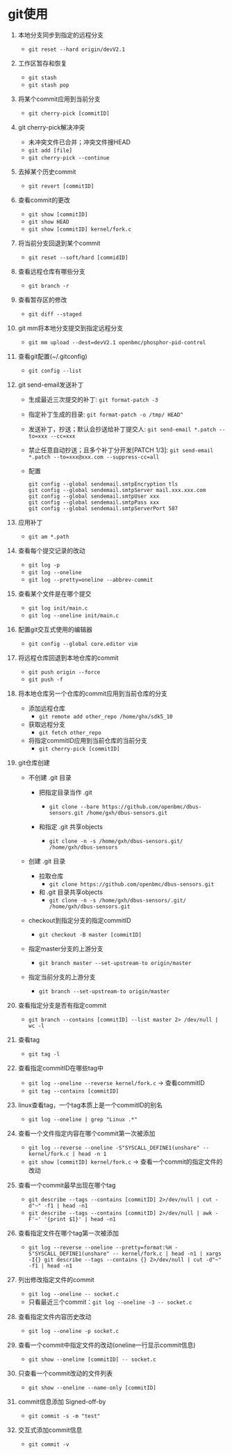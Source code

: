 # git使用

1. 本地分支同步到指定的远程分支

   - `git reset --hard origin/devV2.1`

2. 工作区暂存和恢复

   - `git stash `
   - `git stash pop`

3. 将某个commit应用到当前分支

   - `git cherry-pick [commitID]`
   
4. git cherry-pick解决冲突

   - 未冲突文件已合并；冲突文件搜HEAD
   - `git add [file]`
   - `git cherry-pick --continue`

5. 去掉某个历史commit

   - `git revert [commitID]`

6. 查看commit的更改

   - `git show [commitID]`
   - `git show HEAD`
   - `git show [commitID] kernel/fork.c`

7. 将当前分支回退到某个commit

   - `git reset --soft/hard [commidID]`

8. 查看远程仓库有哪些分支

   - `git branch -r`

9. 查看暂存区的修改

   - `git diff --staged`

10. git mm将本地分支提交到指定远程分支

    - `git mm upload --dest=devV2.1 openbmc/phosphor-pid-control`

11. 查看git配置(~/.gitconfig)

    - `git config --list`

12. git send-email发送补丁

    - 生成最近三次提交的补丁: `git format-patch -3`

    - 指定补丁生成的目录: `git format-patch -o /tmp/ HEAD^`

    - 发送补丁，抄送；默认会抄送给补丁提交人: `git send-email *.patch --to=xxx --cc=xxx`

    - 禁止任意自动抄送；且多个补丁分开发[PATCH 1/3]: `git send-email *.patch --to=xxx@xxx.com --suppress-cc=all`

    - 配置
    
      ```shell
      git config --global sendemail.smtpEncryption tls
      git config --global sendemail.smtpServer mail.xxx.xxx.com
      git config --global sendemail.smtpUser xxx
      git config --global sendemail.smtpPass xxx
      git config --global sendemail.smtpServerPort 587
      ```
    
13. 应用补丁

    - `git am *.path`

14. 查看每个提交记录的改动

    - `git log -p`
    - `git log --oneline`
    - `git log --pretty=oneline --abbrev-commit`
    
15. 查看某个文件是在哪个提交

    - `git log init/main.c`
    - `git log --oneline init/main.c`
    
16. 配置git交互式使用的编辑器

    - `git config --global core.editor vim`
    
17. 将远程仓库回退到本地仓库的commit

    - `git push origin --force`
    - `git push -f`
    
18. 将本地仓库另一个仓库的commit应用到当前仓库的分支

    - 添加远程仓库
      - `git remote add other_repo /home/ghx/sdk5_10`
    - 获取远程分支
      - `git fetch other_repo`
    - 将指定commitID应用到当前仓库的当前分支
      - `git cherry-pick [commitID]`
    
19. git仓库创建

    - 不创建 .git 目录

      - 把指定目录当作 .git
        - `git clone --bare https://github.com/openbmc/dbus-sensors.git /home/gxh/dbus-sensors.git`

      - 和指定 .git 共享objects
        - `git clone -n -s /home/gxh/dbus-sensors.git/ /home/gxh/dbus-sensors`

    - 创建 .git 目录

      - 拉取仓库
        - `git clone https://github.com/openbmc/dbus-sensors.git`
      - 和 .git 目录共享objects
        - `git clone -n -s /home/gxh/dbus-sensors/.git/ /home/gxh/dbus-sensors.git`

    - checkout到指定分支的指定commitID

      - `git checkout -B master [commitID]`

    - 指定master分支的上游分支

      - `git branch master --set-upstream-to origin/master`

    - 指定当前分支的上游分支

      - `git branch --set-upstream-to origin/master`
    
20. 查看指定分支是否有指定commit

    - `git branch --contains [commitID] --list master 2> /dev/null | wc -l`
    
21. 查看tag
    - `git tag -l`
    
22. 查看指定commitID在哪些tag中
    - `git log --oneline --reverse kernel/fork.c` -> 查看commitID
    - `git tag --contains [commitID]`
    
23. linux查看tag，一个tag本质上是一个commitID的别名
    - `git log --oneline | grep "Linux .*"`
    
24. 查看一个文件指定内容在哪个commit第一次被添加
    - `git log --reverse --oneline -S"SYSCALL_DEFINE1(unshare" -- kernel/fork.c | head -n 1`
    - `git show [commitID] kernel/fork.c` -> 查看一个commit的指定文件的改动
    
25. 查看一个commit最早出现在哪个tag
    - `git describe --tags --contains [commitID] 2>/dev/null | cut -d"~" -f1 | head -n1`
    - `git describe --tags --contains [commitID] 2>/dev/null | awk -F'~' '{print $1}' | head -n1`
    
26. 查看指定文件在哪个tag第一次被添加
    - `git log --reverse --oneline --pretty=format:%H -S"SYSCALL_DEFINE1(unshare" -- kernel/fork.c | head -n1 | xargs -I{} git describe --tags --contains {} 2>/dev/null | cut -d"~" -f1 | head -n1`
    
27. 列出修改指定文件的commit

    - `git log --oneline -- socket.c`
    - 只看最近三个commit：`git log --oneline -3 -- socket.c`
    
28. 查看指定文件内容历史改动

    - `git log --oneline -p socket.c`
    
29. 查看一个commit中指定文件的改动(oneline一行显示commit信息)

    - `git show --oneline [commitID] -- socket.c`
    
30. 只查看一个commit改动的文件列表

    - `git show --oneline --name-only [commitID]`
    
31. commit信息添加 Signed-off-by

    - `git commit -s -m "test"`
    
32. 交互式添加commit信息

    - `git commit -v`